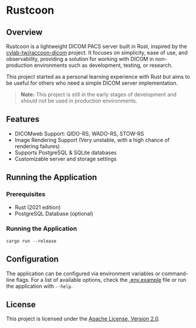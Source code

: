# Rustcoon

## Overview

Rustcoon is a lightweight DICOM PACS server built in Rust, inspired by the [cylab-tw/raccoon-dicom](https://github.com/cylab-tw/raccoon-dicom) project. It focuses on simplicity, ease of use, and observability, providing a solution for working with DICOM in non-production environments such as development, testing, or research.

This project started as a personal learning experience with Rust but aims to be useful for others who need a simple DICOM server implementation.

> **Note:** This project is still in the early stages of development and should not be used in production environments.

## Features

- DICOMweb Support: QIDO-RS, WADO-RS, STOW-RS
- Image Rendering Support (Very unstable, with a high chance of rendering failures)
- Supports PostgreSQL & SQLite databases
- Customizable server and storage settings

## Running the Application

### Prerequisites

- Rust (2021 edition)
- PostgreSQL Database (optional)

### Running the Application

```shell
cargo run --release
```

## Configuration

The application can be configured via environment variables or command-line flags. For a list of available options, check the [.env.example](.env.example) file or run the application with `--help`.

## License

This project is licensed under the [Apache License, Version 2.0](LICENSE).
